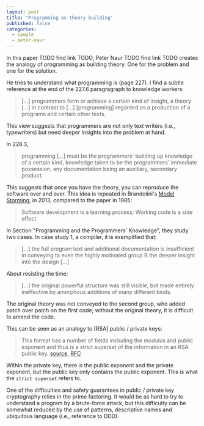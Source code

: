 ```yaml
---
layout: post
title: "Programming as theory building"
published: false
categories:
  - sample
  - peter-naur
---
```


In this paper TODO find link TODO, Peter Naur TODO find link TODO creates the analogy of programming as building theory. One for the problem and one for the solution.

He tries to understand what programming is (page 227). I find a subtle reference at the end of the 227.6 paragragraph to knowledge workers:

 > [...] programmers form or achieve a certain kind of insight, a theory [...] in contrast to [...] [programming] regarded as a production of a programs and certain other texts.

 This view suggests that programmers are not only text writers (i.e., typewriters) but need deeper insights into the problem at hand.

 In 228.3,

  > programming [...] must be the programmers' building up knowledge of a certain kind, knowledge taken to be the programmers' immediate possession, any documentation being an auxiliary, secondary product.

This suggests that once you have the theory, you can reproduce the software over and over. This idea is repeated in Brandolini's [Model Storming][brandolini-model-storming], in 2013, compared to the paper in 1985:

  > Software development is a learning process; Working code is a side effect

In Section "Programming and the Programmers' Knowledge", they study two cases. In case study 1, a compiler, it is exemplified that:

  > [...] the full program text and additional documentation is insufficient in conveying to even the highly motivated group B the deeper insight into the design [...]

About resisting the time:

  > [...] the original powerful structure was still visible, but made entirely ineffective by amorphous additions of many different kinds.

The original theory was not conveyed to the second group, who added patch over patch on the first code; without the original theory, it is difficult to amend the code.

This can be seen as an analogy to [RSA] public / private keys:

  > This format has a number of fields including the modulus and public exponent and thus is a strict superset of the information in an RSA public key.
  > [source](http://stackoverflow.com/questions/5244129/use-rsa-private-key-to-generate-public-key/5246090#5246090), [RFC](http://tools.ietf.org/html/rfc3447#appendix-A.1.1)

Within the private key, there is the public exponent and the private exponent, but the public key only contains the public exponent. This is what the ``strict superset`` refers to.

One of the difficulties and safety guarantees in public / private key cryptography relies in the prime factoring. It would be as hard to try to understand a program by a brute-force attack, but this difficulty can be somewhat reduced by the use of patterns, descriptive names and ubiquitous language (i.e., reference to DDD).

[brandolini-model-storming]: http://www.slideshare.net/ziobrando/model-storming

